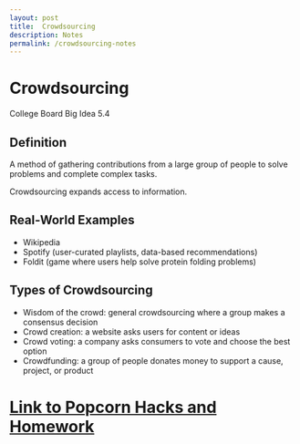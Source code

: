 ```yaml
---
layout: post
title:  Crowdsourcing
description: Notes
permalink: /crowdsourcing-notes
--- 
```

# Crowdsourcing  
College Board Big Idea 5.4

## Definition
A method of gathering contributions from a large group of people to solve problems and complete complex tasks.

Crowdsourcing expands access to information.

## Real-World Examples
- Wikipedia  
- Spotify (user-curated playlists, data-based recommendations)  
- Foldit (game where users help solve protein folding problems)  

## Types of Crowdsourcing
- Wisdom of the crowd: general crowdsourcing where a group makes a consensus decision  
- Crowd creation: a website asks users for content or ideas  
- Crowd voting: a company asks consumers to vote and choose the best option  
- Crowdfunding: a group of people donates money to support a cause, project, or product

# <a href="{{ site.baseurl }}/crowdsourcing">Link to Popcorn Hacks and Homework</a>
